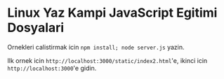 # Linux Yaz Kampi JavaScript Egitimi Dosyalari

Ornekleri calistirmak icin `npm install; node server.js` yazin.

Ilk ornek icin `http://localhost:3000/static/index2.html`'e, ikinci icin `http://localhost:3000`'e gidin.


